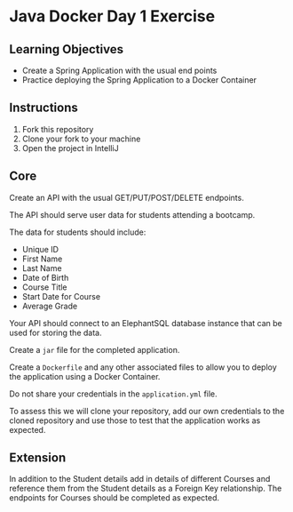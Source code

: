 # Java Docker Day 1 Exercise

## Learning Objectives

- Create a Spring Application with the usual end points
- Practice deploying the Spring Application to a Docker Container

## Instructions

1. Fork this repository
2. Clone your fork to your machine
3. Open the project in IntelliJ

## Core

Create an API with the usual GET/PUT/POST/DELETE endpoints. 

The API should serve user data for students attending a bootcamp.

The data for students should include:

* Unique ID
* First Name
* Last Name
* Date of Birth
* Course Title
* Start Date for Course
* Average Grade 

Your API should connect to an ElephantSQL database instance that can be used for storing the data.

Create a `jar` file for the completed application.

Create a `Dockerfile` and any other associated files to allow you to deploy the application using a Docker Container.

Do not share your credentials in the `application.yml` file. 

To assess this we will clone your repository, add our own credentials to the cloned repository and use those to test that the application works as expected.

## Extension

In addition to the Student details add in details of different Courses and reference them from the Student details as a Foreign Key relationship. The endpoints for Courses should be completed as expected.

